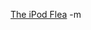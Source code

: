 <a href="http://www.nytimes.com/video/html/2005/06/29/technology/highbandwidth/windowsmedia/20050629_GUEST_VIDEO.html">The iPod Flea</a>
-m